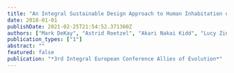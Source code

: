 ```yaml
---
title: "An Integral Sustainable Design Approach to Human Inhabitation of Architectural Spaces: Theory and Project Design"
date: 2018-01-01
publishDate: 2021-02-25T21:54:52.371360Z
authors: ["Mark DeKay", "Astrid Roetzel", "Akari Nakai Kidd", "Lucy Zinkiewicz", "Anna Klas"]
publication_types: ["1"]
abstract: ""
featured: false
publication: "*3rd Integral European Conference Allies of Evolution*"
---
```


